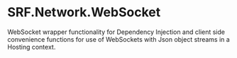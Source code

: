 # SRF.Network.WebSocket

WebSocket wrapper functionality for Dependency Injection
and client side convenience functions for use of WebSockets with Json object streams in a Hosting context.
